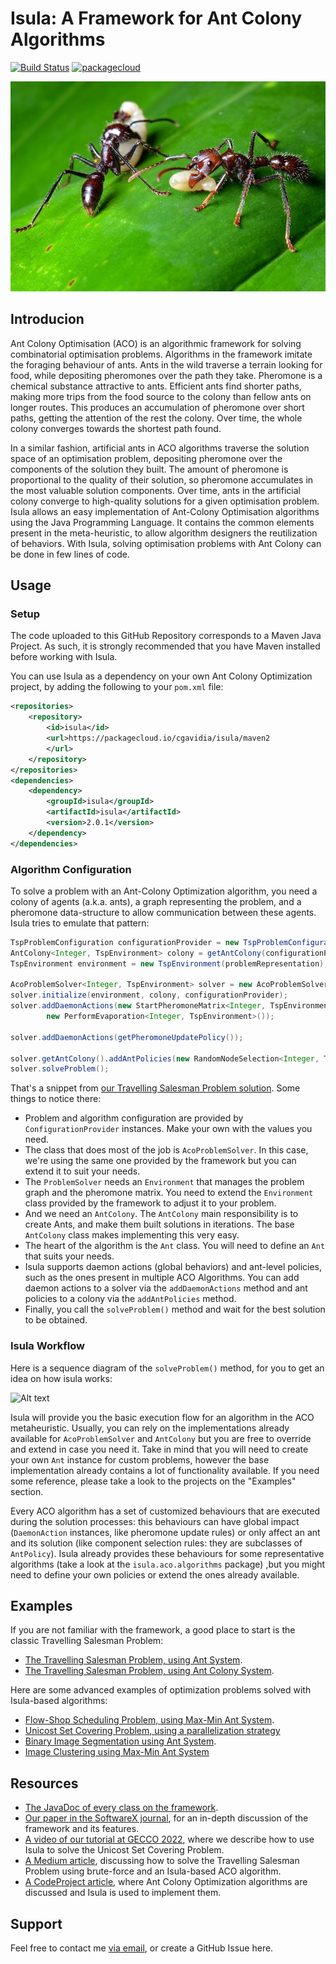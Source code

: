 # Isula: A Framework for Ant Colony Algorithms

[![Build Status](https://travis-ci.org/cptanalatriste/isula.svg?branch=master)](https://travis-ci.org/cptanalatriste/isula)
[![packagecloud](https://img.shields.io/badge/java-packagecloud.io-844fec.svg)](https://packagecloud.io/cgavidia/isula)

<p style="text-align:center">
  <a href="https://cptanalatriste.github.io/isula/">
    <img alt="GitPoint" title="GitPoint" src="img/Isulas_(8583611782).jpg" width="672">
  </a>
</p>


## Introducion
Ant Colony Optimisation (ACO) is an algorithmic framework for solving
combinatorial optimisation problems.
Algorithms in the framework imitate the foraging behaviour of ants.
Ants in the wild traverse a terrain looking for food, while depositing
pheromones over the path they take.
Pheromone is a chemical substance attractive to ants.
Efficient ants find shorter paths, making more trips from the food source to
the colony than fellow ants on longer routes.
This produces an accumulation of pheromone over short paths, getting the
attention of the rest the colony.
Over time, the whole colony converges towards the shortest path found.

In a similar fashion, artificial ants in ACO algorithms traverse the solution
space of an optimisation problem, depositing pheromone over the components
of the solution they built.
The amount of pheromone is proportional to the quality of their
solution, so pheromone accumulates in the most valuable solution components.
Over time, ants in the artificial colony converge to high-quality solutions
for a given optimisation problem.
Isula allows an easy implementation of Ant-Colony Optimisation algorithms using the Java Programming Language.
It contains the common elements present in the meta-heuristic, to allow algorithm designers the reutilization of
behaviors.
With Isula, solving optimisation problems with Ant Colony can be done in few lines of code.

## Usage

### Setup
The code uploaded to this GitHub Repository corresponds to a Maven Java Project.
As such, it is strongly recommended that you have Maven installed before working with Isula.

You can use Isula as a dependency on your own Ant Colony Optimization project, by adding the following
to your `pom.xml` file:

```xml
<repositories>
    <repository>
        <id>isula</id>
        <url>https://packagecloud.io/cgavidia/isula/maven2
        </url>
    </repository>
</repositories>
<dependencies>
    <dependency>
        <groupId>isula</groupId>
        <artifactId>isula</artifactId>
        <version>2.0.1</version>
    </dependency>
</dependencies>
```

### Algorithm Configuration


To solve a problem with an Ant-Colony Optimization algorithm, you need a colony of agents (a.k.a. ants), a graph 
representing the problem, and a pheromone data-structure to allow communication between these agents. 
Isula tries to emulate that pattern:

```java
TspProblemConfiguration configurationProvider = new TspProblemConfiguration(problemRepresentation);
AntColony<Integer, TspEnvironment> colony = getAntColony(configurationProvider);
TspEnvironment environment = new TspEnvironment(problemRepresentation);

AcoProblemSolver<Integer, TspEnvironment> solver = new AcoProblemSolver<>();
solver.initialize(environment, colony, configurationProvider);
solver.addDaemonActions(new StartPheromoneMatrix<Integer, TspEnvironment>(),
        new PerformEvaporation<Integer, TspEnvironment>());

solver.addDaemonActions(getPheromoneUpdatePolicy());

solver.getAntColony().addAntPolicies(new RandomNodeSelection<Integer, TspEnvironment>());
solver.solveProblem();
```
That's a snippet from [our Travelling Salesman Problem solution](https://github.com/cptanalatriste/aco-tsp). 
Some things to notice there:

* Problem and algorithm configuration are provided by `ConfigurationProvider` instances. 
Make your own with the values you need.
* The class that does most of the job is `AcoProblemSolver`. 
In this case, we're using the same one provided by the framework but you can extend it to suit your needs.
* The `ProblemSolver` needs an `Environment` that manages the problem graph and the pheromone matrix. 
You need to extend the `Environment` class provided by the framework to adjust it to your problem.
* And we need an `AntColony`. The `AntColony` main responsibility is to create Ants, and make them built solutions
in iterations. The base `AntColony` class makes implementing this very easy.
* The heart of the algorithm is the `Ant` class. You will need to define an `Ant` that suits your needs.
* Isula supports daemon actions (global behaviors) and ant-level policies, such as the ones present in 
multiple ACO Algorithms. You can add daemon actions to a solver via the `addDaemonActions` method and ant policies 
to a colony via the `addAntPolicies` method.
* Finally, you call the `solveProblem()` method and wait for the best solution to be obtained.

### Isula Workflow
Here is a sequence diagram of the `solveProblem()` method, for you to get an idea on how isula works:

![Alt text](https://github.com/cptanalatriste/isula/blob/master/resources/ACO_metaheuristic.png?raw=true "Title")

Isula will provide you the basic execution flow for an algorithm in the ACO metaheuristic. Usually, you 
can rely on the implementations already available for `AcoProblemSolver` and `AntColony` but you are free to override 
and extend in case you need it. Take in mind that you will need to create your own `Ant` instance for
custom problems, however the base implementation already contains a lot of functionality available. 
If you need some reference, please take a look to the projects on the "Examples" section.

Every ACO algorithm has a set of customized behaviours that are executed during the solution processes: this behaviours 
can have global impact (`DaemonAction` instances, like pheromone update rules) or only affect an ant and its solution 
(like component selection rules: they are subclasses of `AntPolicy`). Isula already provides these behaviours for some 
representative algorithms (take a look at the `isula.aco.algorithms` package) ,but you might need to define
your own policies or extend the ones already available.

## Examples
If you are not familiar with the framework, a good place to start is the classic Travelling Salesman Problem:
* [The Travelling Salesman Problem, using Ant System](https://github.com/cptanalatriste/aco-tsp).
* [The Travelling Salesman Problem, using Ant Colony System](https://github.com/cptanalatriste/aco-acs-tsp).


Here are some advanced examples of optimization problems solved with Isula-based algorithms:
* [Flow-Shop Scheduling Problem, using Max-Min Ant System](https://github.com/cptanalatriste/aco-flowshop).
* [Unicost Set Covering Problem, using a parallelization strategy](https://github.com/cptanalatriste/aco-set-covering)
* [Binary Image Segmentation using Ant System](https://github.com/cptanalatriste/aco-image-thresholding).
* [Image Clustering using Max-Min Ant System](https://github.com/cptanalatriste/aco-image-segmentation)


## Resources
 * [The JavaDoc of every class on the framework](http://cptanalatriste.github.io/isula/doc/).
 * [Our paper in the SoftwareX journal](https://www.sciencedirect.com/science/article/pii/S2352711019300639), for an 
 in-depth discussion of the framework and its features.
 * [A video of our tutorial at GECCO 2022](https://www.youtube.com/watch?v=gHB-7J_TDmk), where we describe how 
 to use Isula to solve the Unicost Set Covering Problem.
 * [A Medium article](https://medium.com/@cgavidia/the-travelling-sales-ant-problem-6a4f5d046a2b), discussing
how to solve the Travelling Salesman Problem using brute-force and an Isula-based ACO algorithm.
 * [A CodeProject article](http://www.codeproject.com/Articles/1011148/A-Java-Primer-of-Ant-Colony-Algorithms), 
 where Ant Colony Optimization algorithms are discussed and Isula is used to implement them.

## Support
Feel free to contact me [via email](mailto:carlos.gavidia@pucp.edu.pe), or create a GitHub Issue here.
